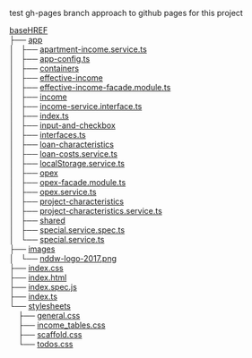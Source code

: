 test gh-pages branch approach to github pages for this project

<a href="baseHREF">baseHREF</a><br>
├── <a href="baseHREF/app/">app</a><br>
│   ├── <a href="baseHREF/app/apartment-income.service.ts">apartment-income.service.ts</a><br>
│   ├── <a href="baseHREF/app/app-config.ts">app-config.ts</a><br>
│   ├── <a href="baseHREF/app/containers/">containers</a><br>
│   ├── <a href="baseHREF/app/effective-income/">effective-income</a><br>
│   ├── <a href="baseHREF/app/effective-income-facade.module.ts">effective-income-facade.module.ts</a><br>
│   ├── <a href="baseHREF/app/income/">income</a><br>
│   ├── <a href="baseHREF/app/income-service.interface.ts">income-service.interface.ts</a><br>
│   ├── <a href="baseHREF/app/index.ts">index.ts</a><br>
│   ├── <a href="baseHREF/app/input-and-checkbox/">input-and-checkbox</a><br>
│   ├── <a href="baseHREF/app/interfaces.ts">interfaces.ts</a><br>
│   ├── <a href="baseHREF/app/loan-characteristics/">loan-characteristics</a><br>
│   ├── <a href="baseHREF/app/loan-costs.service.ts">loan-costs.service.ts</a><br>
│   ├── <a href="baseHREF/app/localStorage.service.ts">localStorage.service.ts</a><br>
│   ├── <a href="baseHREF/app/opex/">opex</a><br>
│   ├── <a href="baseHREF/app/opex-facade.module.ts">opex-facade.module.ts</a><br>
│   ├── <a href="baseHREF/app/opex.service.ts">opex.service.ts</a><br>
│   ├── <a href="baseHREF/app/project-characteristics/">project-characteristics</a><br>
│   ├── <a href="baseHREF/app/project-characteristics.service.ts">project-characteristics.service.ts</a><br>
│   ├── <a href="baseHREF/app/shared/">shared</a><br>
│   ├── <a href="baseHREF/app/special.service.spec.ts">special.service.spec.ts</a><br>
│   └── <a href="baseHREF/app/special.service.ts">special.service.ts</a><br>
├── <a href="baseHREF/images/">images</a><br>
│   └── <a href="baseHREF/images/nddw-logo-2017.png">nddw-logo-2017.png</a><br>
├── <a href="baseHREF/index.css">index.css</a><br>
├── <a href="baseHREF/index.html">index.html</a><br>
├── <a href="baseHREF/index.spec.js">index.spec.js</a><br>
├── <a href="baseHREF/index.ts">index.ts</a><br>
└── <a href="baseHREF/stylesheets/">stylesheets</a><br>
&nbsp;&nbsp;&nbsp; ├── <a href="baseHREF/stylesheets/general.css">general.css</a><br>
&nbsp;&nbsp;&nbsp; ├── <a href="baseHREF/stylesheets/income_tables.css">income_tables.css</a><br>
&nbsp;&nbsp;&nbsp; ├── <a href="baseHREF/stylesheets/scaffold.css">scaffold.css</a><br>
&nbsp;&nbsp;&nbsp; └── <a href="baseHREF/stylesheets/todos.css">todos.css</a><br>
<br><br>
</p>
<p>
